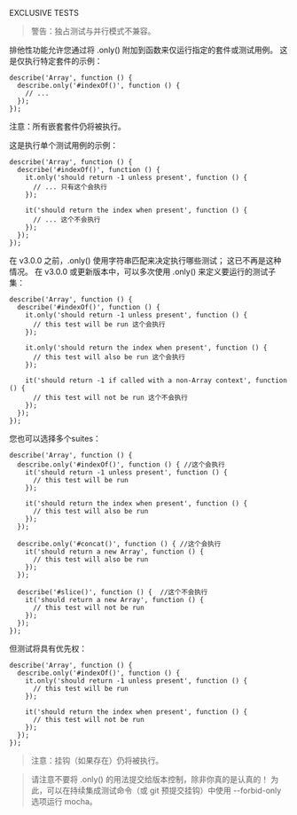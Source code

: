 EXCLUSIVE TESTS
> 警告：独占测试与并行模式不兼容。

排他性功能允许您通过将 .only() 附加到函数来仅运行指定的套件或测试用例。 这是仅执行特定套件的示例：
```
describe('Array', function () {
  describe.only('#indexOf()', function () {
    // ...
  });
});
```
注意：所有嵌套套件仍将被执行。

这是执行单个测试用例的示例：
```
describe('Array', function () {
  describe('#indexOf()', function () {
    it.only('should return -1 unless present', function () {
      // ... 只有这个会执行
    });

    it('should return the index when present', function () {
      // ... 这个不会执行
    });
  });
});

```
在 v3.0.0 之前，.only() 使用字符串匹配来决定执行哪些测试； 这已不再是这种情况。 在 v3.0.0 或更新版本中，可以多次使用 .only() 来定义要运行的测试子集：
```
describe('Array', function () {
  describe('#indexOf()', function () {
    it.only('should return -1 unless present', function () {
      // this test will be run 这个会执行
    });

    it.only('should return the index when present', function () {
      // this test will also be run 这个会执行
    }); 

    it('should return -1 if called with a non-Array context', function () {
      // this test will not be run 这个不会执行
    });
  });
});
```
您也可以选择多个suites：
```
describe('Array', function () {
  describe.only('#indexOf()', function () { //这个会执行
    it('should return -1 unless present', function () {
      // this test will be run
    });

    it('should return the index when present', function () {
      // this test will also be run
    });
  });

  describe.only('#concat()', function () { //这个会执行
    it('should return a new Array', function () {
      // this test will also be run
    });
  });

  describe('#slice()', function () {  //这个不会执行
    it('should return a new Array', function () {
      // this test will not be run
    });
  });
});
```
但测试将具有优先权：
```
describe('Array', function () {
  describe.only('#indexOf()', function () {
    it.only('should return -1 unless present', function () {
      // this test will be run
    });

    it('should return the index when present', function () {
      // this test will not be run
    });
  });
});
```
> 注意：挂钩（如果存在）仍将被执行。

> 请注意不要将 .only() 的用法提交给版本控制，除非你真的是认真的！ 为此，可以在持续集成测试命令（或 git 预提交挂钩）中使用 --forbid-only 选项运行 mocha。